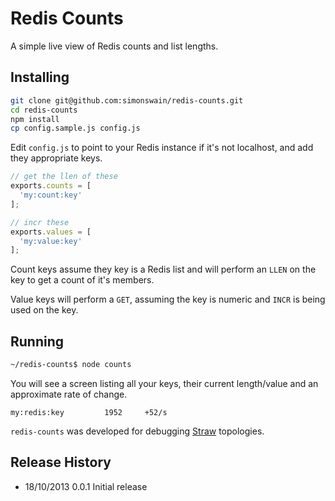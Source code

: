 # Redis Counts

A simple live view of Redis counts and list lengths.

## Installing

```bash
git clone git@github.com:simonswain/redis-counts.git
cd redis-counts
npm install
cp config.sample.js config.js
```

Edit `config.js` to point to your Redis instance if it's not
localhost, and add they appropriate keys.

```javascript
// get the llen of these
exports.counts = [
  'my:count:key'
];

// incr these
exports.values = [
  'my:value:key'
];
```

Count keys assume they key is a Redis list and will perform an `LLEN`
on the key to get a count of it's members.

Value keys will perform a `GET`, assuming the key is numeric and
`INCR` is being used on the key.

## Running

```bash
~/redis-counts$ node counts
```

You will see a screen listing all your keys, their current
length/value and an approximate rate of change.

```
my:redis:key         1952     +52/s
```

`redis-counts` was developed for debugging [Straw](http://strawjs.com) topologies.

## Release History

* 18/10/2013 0.0.1 Initial release
